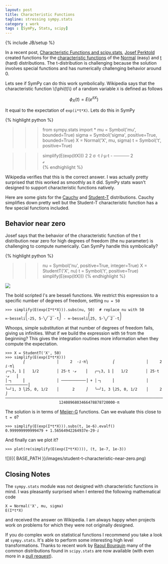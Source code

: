 ```yaml
---
layout: post
title: Characteristic Functions
tagline: stressing sympy.stats
category : work 
tags : [SymPy, Stats, scipy]
---
```

{% include JB/setup %}

In a recent post, [Characteristic Functions and scipy.stats](http://jpktd.blogspot.com/2012/12/characteristic-functions-and-scipystats.html), [Josef Perktold](https://github.com/josef-pkt) created functions for the [characteristic functions](http://en.wikipedia.org/wiki/Characteristic_function) of the [Normal](http://en.wikipedia.org/wiki/Normal_distribution) (easy) and [t](http://en.wikipedia.org/wiki/Student%27s_t-distribution) (hard) distributions.  The t-distribution is challenging because the solution involves special functions and has numerically challenging behavior around 0.

Lets see if SymPy can do this work symbolically.  Wikipedia says that the characteristic function \\(\phi(t)\\) of a random variable `X` is defined as follows

$$ \phi_X(t) = E(e^{itX}) $$

It equal to the expectation of `exp(i*t*X)`.  Lets do this in SymPy

{% highlight python %}
>>> from sympy.stats import *
>>> mu = Symbol('mu', bounded=True)
>>> sigma = Symbol('sigma', positive=True, bounded=True)
>>> X = Normal('X', mu, sigma)
>>> t = Symbol('t', positive=True)

>>> simplify(E(exp(I*t*X)))
              2  2
             σ ⋅t 
     ⅈ⋅μ⋅t - ─────
               2  
   ℯ             
{% endhighlight %}


Wikipedia verifies that this is the correct answer.  I was actually pretty surprised that this worked as smoothly as it did.  SymPy stats wasn't designed to support characteristic functions natively. 

Here are some gists for the [Cauchy](https://gist.github.com/4186685) and [Student-T](https://gist.github.com/4186709) distributions.  Cauchy simplifies down pretty well but the Student-T characteristic function has a few special functions included.

Behavior near zero
------------------

Josef says that the behavior of the characteristic function of the t
distribution near zero for high degrees of freedom (the nu parameter) is
challenging to compute numerically.  Can SymPy handle this symbolically?

{% highlight python %}
>>> nu = Symbol('nu', positive=True, integer=True)
>>> X = StudentT('X', nu)
>>> t = Symbol('t', positive=True)
>>> simplify(E(exp(I*t*X)))
{% endhighlight %}

![](http://goo.gl/a6xcw)

The bold scripted I's are besseli functions.  We restrict this expression to a specific number of degrees of freedom, setting `nu = 50`

    >>> simplify(E(exp(I*t*X))).subs(nu, 50)  # replace nu with 50
             ⎛         ___  ⎞            ⎛        ___  ⎞
    ∞⋅besseli⎝-25, 5⋅╲╱ 2 ⋅t⎠ - ∞⋅besseli⎝25, 5⋅╲╱ 2 ⋅t⎠

Whoops, simple substitution at that number of degrees of freedom fails, giving us infinities.  What if we build the expression with `50` from the beginning?  This gives the integration routines more information when they compute the expectation.

    >>> X = StudentT('X', 50)
    >>> simplify(E(exp(I*t*X)))
            ⎛              │     2  -ⅈ⋅π⎞           ⎛              │     2  ⅈ⋅π⎞
    ╭─╮3, 1 ⎜   1/2        │ 25⋅t ⋅ℯ    ⎟   ╭─╮3, 1 ⎜   1/2        │ 25⋅t ⋅ℯ   ⎟
    │╶┐     ⎜              │ ───────────⎟ + │╶┐     ⎜              │ ──────────⎟
    ╰─╯1, 3 ⎝25, 0, 1/2    │      2     ⎠   ╰─╯1, 3 ⎝25, 0, 1/2    │     2     ⎠
    ────────────────────────────────────────────────────────────────────────────
                            1240896803466478878720000⋅π                         


The solution is in terms of [Meijer-G](http://en.wikipedia.org/wiki/Meijer-G) functions.  Can we evaluate this close to `t = 0`?

    >>> simplify(E(exp(I*t*X))).subs(t, 1e-6).evalf()
    0.999999999999479 + 1.56564942264937e-29⋅ⅈ

And finally can we plot it?

    >>> plot(re(simplify(E(exp(I*t*X)))), (t, 1e-7, 1e-3))

![]({{ BASE_PATH }}/images/student-t-characteristic-near-zero.png)

Closing Notes
-------------

The `sympy.stats` module was not designed with characteristic functions in mind.  I was pleasantly surprised when I entered the following mathematical code 

    X = Normal('X', mu, sigma)
    E(I*t*X)

and received the answer on Wikipedia.  I am always happy when projects work on problems for which they were not originally designed.

If you do complex work on statistical functions I recommend you take a look at `sympy.stats`.  It's able to perform some interesting high level transformations.  Thanks to recent work by [Raoul Bourquin](https://github.com/raoulb) many of the common distributions found in `scipy.stats` are now available (with even more in a [pull request](https://github.com/sympy/sympy/pull/1413)).
